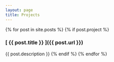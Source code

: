 ```yaml
---
layout: page
title: Projects
---
```


{% for post in site.posts %}
  {% if post.project %}
  ### [ {{ post.title }} ]({{ post.url }})
  {{ post.description }}
  {% endif %}
{% endfor %}
